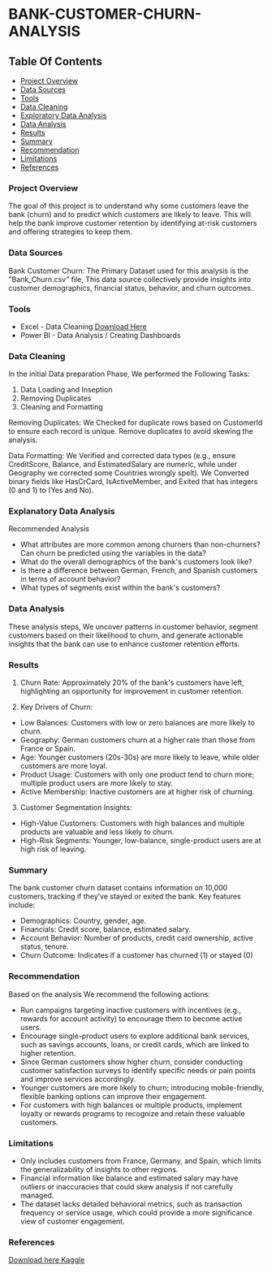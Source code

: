 # BANK-CUSTOMER-CHURN-ANALYSIS

## Table Of Contents
- [Project Overview](Project-Overview)
- [Data Sources](Data-Sources)
- [Tools](Tools)
- [Data Cleaning](Data-Cleaning)
- [Exploratory Data Analysis](Exploratory-Data-Analysis)
- [Data Analysis](Data-Analysis)
- [Results](Results)
- [Summary](Summary)
- [Recommendation](Recommendation)
- [Limitations](Limitations)
- [References](References)


### Project Overview

The goal of this project is to understand why some customers leave the bank (churn) and to predict which customers are likely to leave. This will help the bank improve customer retention by identifying at-risk customers and offering strategies to keep them.

### Data Sources

Bank Customer Churn: The Primary Dataset used for this analysis is the "Bank_Churn.csv" file, This data source collectively provide insights into customer demographics, financial status, behavior, and churn outcomes.

### Tools
- Excel - Data Cleaning [Download Here](https://app.mavenanalytics.io/datasets?search=Bank)
- Power BI - Data Analysis / Creating Dashboards

### Data Cleaning
In the initial Data preparation Phase, We performed the Following Tasks:
1. Data Loading and Inseption
2. Removing Duplicates
3. Cleaning and Formatting 
   
Removing Duplicates:
We Checked for duplicate rows based on CustomerId to ensure each record is unique.
Remove duplicates to avoid skewing the analysis.

Data Formatting:
We Verified and corrected data types (e.g., ensure CreditScore, Balance, and EstimatedSalary are numeric, while under Geography we corrected some Countries wrongly spelt).
We Converted binary fields like HasCrCard, IsActiveMember, and Exited that has integers (0 and 1) to (Yes and No).

### Explanatory Data Analysis
Recommended Analysis
- What attributes are more common among churners than non-churners? Can churn be predicted using the variables in the data?
- What do the overall demographics of the bank's customers look like?
- Is there a difference between German, French, and Spanish customers in terms of account behavior?
- What types of segments exist within the bank's customers?

### Data Analysis 
 These analysis steps, We uncover patterns in customer behavior, segment customers based on their likelihood to churn, and generate actionable insights that the bank can use to enhance customer retention efforts.

### Results
1. Churn Rate: Approximately 20% of the bank's customers have left, highlighting an opportunity for improvement in customer retention.

2. Key Drivers of Churn:

- Low Balances: Customers with low or zero balances are more likely to churn.
- Geography: German customers churn at a higher rate than those from France or Spain.
- Age: Younger customers (20s-30s) are more likely to leave, while older customers are more loyal.
- Product Usage: Customers with only one product tend to churn more; multiple product users are more likely to stay.
- Active Membership: Inactive customers are at higher risk of churning.

3. Customer Segmentation Insights:

- High-Value Customers: Customers with high balances and multiple products are valuable and less likely to churn.
- High-Risk Segments: Younger, low-balance, single-product users are at high risk of leaving.

### Summary
The bank customer churn dataset contains information on 10,000 customers, tracking if they’ve stayed or exited the bank. Key features include:

- Demographics: Country, gender, age.
- Financials: Credit score, balance, estimated salary.
- Account Behavior: Number of products, credit card ownership, active status, tenure.
- Churn Outcome: Indicates if a customer has churned (1) or stayed (0)

### Recommendation
Based on the analysis We recommend the following actions:
-  Run campaigns targeting inactive customers with incentives (e.g., rewards for account activity) to encourage them to become active users.
-  Encourage single-product users to explore additional bank services, such as savings accounts, loans, or credit cards, which are linked to higher retention.
-  Since German customers show higher churn, consider conducting customer satisfaction surveys to identify specific needs or pain points and improve services accordingly.
-  Younger customers are more likely to churn; introducing mobile-friendly, flexible banking options can improve their engagement.
-  For customers with high balances or multiple products, implement loyalty or rewards programs to recognize and retain these valuable customers.

### Limitations 
- Only includes customers from France, Germany, and Spain, which limits the generalizability of insights to other regions.
- Financial information like balance and estimated salary may have outliers or inaccuracies that could skew analysis if not carefully managed.
- The dataset lacks detailed behavioral metrics, such as transaction frequency or service usage, which could provide a more significance view of customer engagement.

### References
[Download here Kaggle](https://www.kaggle.com/datasets/akanshachomal/bank-churn-customer-analysis)
